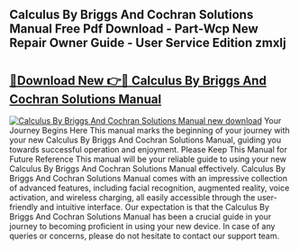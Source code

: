 ## Calculus By Briggs And Cochran Solutions Manual Free Pdf Download - Part-Wcp New Repair Owner Guide - User Service Edition zmxIj

# <h2><a href="http://bc89905.oget.top/?id=Calculus+By+Briggs+And+Cochran+Solutions+Manual">🔗Download New 👉🔴 Calculus By Briggs And Cochran Solutions Manual</a></h2>

[![Calculus By Briggs And Cochran Solutions Manual new download](https://i.imgur.com/5g1atiW.png)](http://bc89905.oget.top/?id=Calculus+By+Briggs+And+Cochran+Solutions+Manual)
Your Journey Begins Here This manual marks the beginning of your journey with your new Calculus By Briggs And Cochran Solutions Manual, guiding you towards successful operation and enjoyment. Please Keep This Manual for Future Reference This manual will be your reliable guide to using your new Calculus By Briggs And Cochran Solutions Manual effectively. Calculus By Briggs And Cochran Solutions Manual comes with an impressive collection of advanced features, including facial recognition, augmented reality, voice activation, and wireless charging, all easily accessible through the user-friendly and intuitive interface. Our expectation is that the Calculus By Briggs And Cochran Solutions Manual has been a crucial guide in your journey to becoming proficient in using your new device. In case of any queries or concerns, please do not hesitate to contact our support team.
